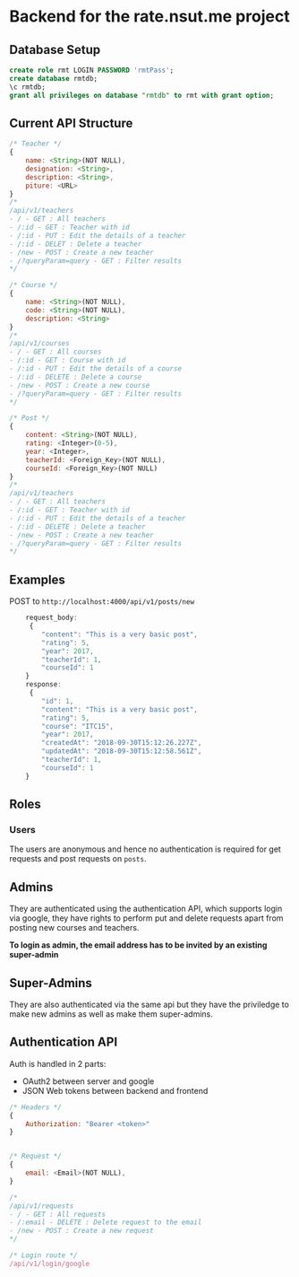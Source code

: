 # Backend for the rate.nsut.me project

## Database Setup

```sql
create role rmt LOGIN PASSWORD 'rmtPass';
create database rmtdb;
\c rmtdb;
grant all privileges on database "rmtdb" to rmt with grant option;
```

## Current API Structure

```js
/* Teacher */
{
	name: <String>(NOT NULL),
	designation: <String>,
	description: <String>,
	piture: <URL>
}
/*
/api/v1/teachers
- / - GET : All teachers
- /:id - GET : Teacher with id
- /:id - PUT : Edit the details of a teacher
- /:id - DELET : Delete a teacher
- /new - POST : Create a new teacher
- /?queryParam=query - GET : Filter results
*/
```

```js
/* Course */
{
	name: <String>(NOT NULL),
	code: <String>(NOT NULL),
	description: <String>
}
/*
/api/v1/courses
- / - GET : All courses
- /:id - GET : Course with id
- /:id - PUT : Edit the details of a course
- /:id - DELETE : Delete a course
- /new - POST : Create a new course
- /?queryParam=query - GET : Filter results
*/
```

```js
/* Post */
{
	content: <String>(NOT NULL),
	rating: <Integer>(0-5),
	year: <Integer>,
	teacherId: <Foreign_Key>(NOT NULL),
	courseId: <Foreign_Key>(NOT NULL)
}
/*
/api/v1/teachers
- / - GET : All teachers
- /:id - GET : Teacher with id
- /:id - PUT : Edit the details of a teacher
- /:id - DELETE : Delete a teacher
- /new - POST : Create a new teacher
- /?queryParam=query - GET : Filter results
*/
```


## Examples
POST to `http://localhost:4000/api/v1/posts/new`

```js
	request_body:
	 {
        "content": "This is a very basic post",
        "rating": 5,
        "year": 2017,
        "teacherId": 1,
        "courseId": 1
    }
    response:
     {
        "id": 1,
        "content": "This is a very basic post",
        "rating": 5,
        "course": "ITC15",
        "year": 2017,
        "createdAt": "2018-09-30T15:12:26.227Z",
        "updatedAt": "2018-09-30T15:12:58.561Z",
        "teacherId": 1,
        "courseId": 1
    }
```


## Roles

### Users
The users are anonymous and hence no authentication is required for get requests
and post requests on `posts`.

## Admins
They are authenticated using the authentication API, which supports login via google,
 they have rights to perform put and delete requests apart from posting new courses
 and teachers.

**To login as admin, the email address has to be invited by an existing super-admin**

## Super-Admins
They are also authenticated via the same api but they have the priviledge to make new admins
 as well as make them super-admins.


## Authentication API
Auth is handled in 2 parts:
- OAuth2 between server and google
- JSON Web tokens between backend and frontend

```js
/* Headers */
{
    Authorization: "Bearer <token>"
}

```

```js

/* Request */
{
	email: <Email>(NOT NULL),
}

/*
/api/v1/requests
- / - GET : All requests
- /:email - DELETE : Delete request to the email
- /new - POST : Create a new request
*/

```

```js
/* Login route */
/api/v1/login/google
```